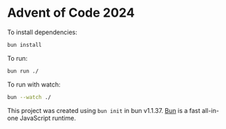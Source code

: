 # Advent of Code 2024

To install dependencies:

```bash
bun install
```

To run:

```bash
bun run ./
```

To run with watch:

```bash
bun --watch ./
```

This project was created using `bun init` in bun v1.1.37. [Bun](https://bun.sh) is a fast all-in-one JavaScript runtime.

